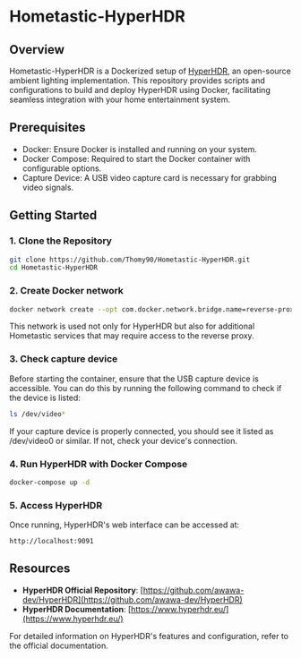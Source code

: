 # Hometastic-HyperHDR

## Overview

Hometastic-HyperHDR is a Dockerized setup of [HyperHDR](https://github.com/awawa-dev/HyperHDR), an open-source ambient lighting implementation.
This repository provides scripts and configurations to build and deploy HyperHDR using Docker, facilitating seamless integration with your home entertainment system.

## Prerequisites

- Docker: Ensure Docker is installed and running on your system.
- Docker Compose: Required to start the Docker container with configurable options.
- Capture Device: A USB video capture card is necessary for grabbing video signals.

## Getting Started

### 1. Clone the Repository
```bash
git clone https://github.com/Thomy90/Hometastic-HyperHDR.git
cd Hometastic-HyperHDR
```

### 2. Create Docker network
```bash
docker network create --opt com.docker.network.bridge.name=reverse-proxy reverse-proxy
```
This network is used not only for HyperHDR but also for additional Hometastic services that may require access to the reverse proxy.

### 3. Check capture device
Before starting the container, ensure that the USB capture device is accessible. You can do this by running the following command to check if the device is listed:
```bash
ls /dev/video*
```
If your capture device is properly connected, you should see it listed as /dev/video0 or similar. If not, check your device's connection.


### 4. Run HyperHDR with Docker Compose
```bash
docker-compose up -d
```

### 5. Access HyperHDR
Once running, HyperHDR's web interface can be accessed at:
```
http://localhost:9091
```

## Resources

- **HyperHDR Official Repository**: [https://github.com/awawa-dev/HyperHDR](https://github.com/awawa-dev/HyperHDR)
- **HyperHDR Documentation**: [https://www.hyperhdr.eu/](https://www.hyperhdr.eu/)

For detailed information on HyperHDR's features and configuration, refer to the official documentation.




